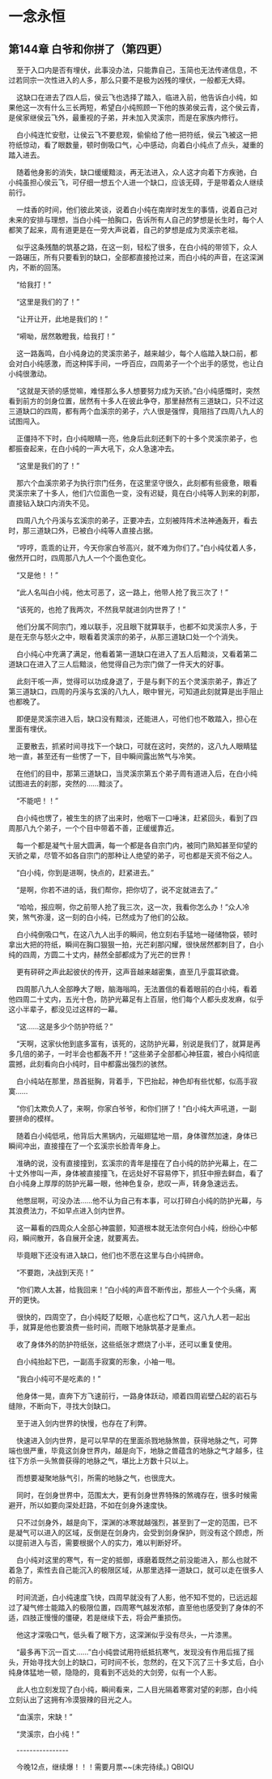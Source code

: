 # 一念永恒 
 ## 第144章 白爷和你拼了（第四更）
     至于入口内是否有埋伏，此事没办法，只能靠自己，玉简也无法传递信息，不过若同宗一次性进入的人多，那么只要不是极为凶残的埋伏，一般都无大碍。

    这缺口在进去了四人后，侯云飞也选择了踏入，临进入前，他告诉白小纯，如果他这一次有什么三长两短，希望白小纯照顾一下他的族弟侯云青，这个侯云青，是侯家继侯云飞外，最重视的子弟，并未加入灵溪宗，而是在家族内修行。

    白小纯连忙安慰，让侯云飞不要悲观，偷偷给了他一把符纸，侯云飞被这一把符纸惊动，看了眼数量，顿时倒吸口气，心中感动，向着白小纯点了点头，凝重的踏入进去。

    随着他身影的消失，缺口缓缓黯淡，再无法进入，众人这才向着下方疾驰，白小纯虽担心侯云飞，可仔细一想五个人进一个缺口，应该无碍，于是带着众人继续前行。

    一炷香的时间，他们彼此笑谈，说着白小纯在南岸时发生的事情，说着自己对未来的安排与理想，当白小纯一拍胸口，告诉所有人自己的梦想是长生时，每个人都笑了起来，周有道更是在一旁大声说着，自己的梦想是成为灵溪宗老祖。

    似乎这条残酷的筑基之路，在这一刻，轻松了很多，在白小纯的带领下，众人一路碾压，所有只要看到的缺口，全部都直接抢过来，而白小纯的声音，在这深渊内，不断的回荡。

    “给我打！”

    “这里是我们的了！”

    “让开让开，此地是我们的！”

    “嗬呦，居然敢瞪我，给我打！”

    这一路轰鸣，白小纯身边的灵溪宗弟子，越来越少，每个人临踏入缺口前，都会对白小纯感激，而这种挥手间，一呼百应，四周弟子一个个出手的感觉，也让白小纯很激动。

    “这就是天骄的感觉嘛，难怪那么多人想要努力成为天骄。”白小纯感慨时，突然看到前方的剑身位置，居然有十多人在彼此争夺，那里赫然有三道缺口，只不过这三道缺口的四周，都有两个血溪宗的弟子，六人很是强悍，竟阻挡了四周八九人的试图闯入。

    正僵持不下时，白小纯眼睛一亮，他身后此刻还剩下的十多个灵溪宗弟子，也都振奋起来，在白小纯的一声大吼下，众人急速冲去。

    “这里是我们的了！”

    那六个血溪宗弟子为执行宗门任务，在这里坚守很久，此刻都有些疲惫，眼看灵溪宗来了十多人，他们六位面色一变，没有迟疑，竟在白小纯等人到来的刹那，直接钻入缺口内消失不见。

    四周八九个丹溪与玄溪宗的弟子，正要冲去，立刻被阵阵术法神通轰开，看去时，那三道缺口外，已被白小纯等人直接占据。

    “哼哼，乖乖的让开，今天你家白爷高兴，就不难为你们了。”白小纯仗着人多，傲然开口时，四周那八九人一个个面色变化。

    “又是他！！”

    “此人名叫白小纯，他太可恶了，这一路上，他带人抢了我三次了！”

    “该死的，也抢了我两次，不然我早就进剑内世界了！”

    他们分属不同宗门，难以联手，况且眼下就算联手，也都不如灵溪宗人多，于是在无奈与怒火之中，眼看着灵溪宗的弟子，从那三道缺口处一个个消失。

    白小纯心中充满了满足，他看着第一道缺口在进入了五人后黯淡，又看着第二道缺口在进入了三人后黯淡，他觉得自己为宗门做了一件天大的好事。

    此刻干咳一声，觉得可以功成身退了，于是与剩下的五个灵溪宗弟子，靠近了第三道缺口，四周的丹溪与玄溪的八九人，眼中冒光，可知道此刻就算是出手阻止也都晚了。

    即便是灵溪宗进入后，缺口没有黯淡，还能进人，可他们也不敢踏入，担心在里面有埋伏。

    正要散去，抓紧时间寻找下一个缺口，可就在这时，突然的，这八九人眼睛猛地一直，甚至还有一些愣了一下，目中瞬间露出煞气与冷笑。

    在他们的目中，那第三道缺口，当灵溪宗第五个弟子周有道进入后，在白小纯试图进去的刹那，突然的……黯淡了。

    “不能吧！！”

    白小纯也愣了，被生生的挤了出来时，他咽下一口唾沫，赶紧回头，看到了四周那八九个弟子，一个个目中带着不善，正缓缓靠近。

    每一个都是凝气十层大圆满，每一个都是各自宗门内，被同门熟知甚至仰望的天骄之辈，尽管不如各自宗门的那种让人绝望的弟子，可也都是天资不俗之人。

    “白小纯，你到是进啊，快点的，赶紧进去。”

    “是啊，你若不进的话，我们帮你，把你切了，说不定就进去了。”

    “哈哈，报应啊，你之前带人抢了我三次，这一次，我看你怎么办！”众人冷笑，煞气弥漫，这一刻的白小纯，已然成为了他们的公敌。

    白小纯倒吸口气，在这八九人出手的瞬间，他立刻右手猛地一碰储物袋，顿时拿出大把的符纸，瞬间在胸口狠狠一拍，光芒刹那闪耀，很快居然都刺目了，白小纯的四周，方圆二十丈内，赫然全部都成为了光芒的世界！

    更有砰砰之声此起彼伏的传开，这声音越来越密集，直至几乎震耳欲聋。

    四周那八九人全部睁大了眼，脑海嗡鸣，无法置信的看着眼前的白小纯，看着他四周二十丈内，五光十色，防护光幕足有上百层，他们每个人都头皮发麻，似乎这小半辈子，都没见过这样的一幕。

    “这……这是多少个防护符纸？”

    “天啊，这家伙他到底多富有，该死的，这防护光幕，别说是我们了，就算是再多几倍的弟子，一时半会也都轰不开！”这些弟子全部都心神狂震，被白小纯彻底震撼，此刻看向白小纯时，目中都露出强烈的骇然。

    白小纯站在那里，昂首挺胸，背着手，下巴抬起，神色却有些忧郁，似高手寂寞……

    “你们太欺负人了，来啊，你家白爷爷，和你们拼了！”白小纯大声吼道，一副要拼命的模样。

    随着白小纯低吼，他背后大黑锅内，元磁翅猛地一扇，身体骤然加速，身体已瞬间冲出，直接撞在了一个玄溪宗长脸青年身上。

    准确的说，没有直接撞到，玄溪宗的青年是撞在了白小纯的防护光幕上，在二十丈外惨叫一声，身体被直接撞飞，在远处好不容易停下，抓狂中擦去鲜血，看了白小纯身上厚厚的防护光幕一眼，他神色复杂，悲叹一声，转身急速远去。

    他憋屈啊，可没办法……他不认为自己有本事，可以打碎白小纯的防护光幕，与其浪费法力，不如早点进入剑内世界。

    这一幕看的四周众人全部心神震颤，知道根本就无法奈何白小纯，纷纷心中郁闷，瞬间散开，各自展开全速，就要离去。

    毕竟眼下还没有进入缺口，他们也不愿在这里与白小纯拼命。

    “不要跑，决战到天亮！”

    “你们欺人太甚，给我回来！”白小纯的声音不断传出，那些人一个个头痛，离开的更快。

    很快的，四周空了，白小纯眨了眨眼，心底也松了口气，这八九人若一起出手，就算是他也要浪费一些时间，而眼下地脉筑基才是重点。

    收了身体外的防护符纸张，这些纸张才燃烧了小半，还可以重复使用。

    白小纯抬起下巴，一副高手寂寞的形象，小袖一甩。

    “我白小纯可不是吃素的！”

    他身体一晃，直奔下方飞速前行，一路身体跃动，顺着四周岩壁凸起的岩石与缝隙，不断向下，寻找大剑缺口。

    至于进入剑内世界的快慢，也存在了利弊。

    快速进入剑内世界，是可以早早的在里面杀戮地脉煞兽，获得地脉之气，可弊端也很严重，毕竟这剑身世界内，越是向下，地脉之兽蕴含的地脉之气才越多，往往下方杀一头煞兽获得的地脉之气，堪比上方数十只以上。

    而想要凝聚地脉气引，所需的地脉之气，也很庞大。

    同时，在剑身世界中，范围太大，更有剑身世界特殊的煞魂存在，很多时候需避开，所以如要向深处赶路，不如在剑身外速度快。

    只不过剑身外，越是向下，深渊的冰寒就越强烈，甚至到了一定的范围，已不是凝气可以进入的区域，反倒是在剑身内，会受到剑身保护，则没有这个顾虑，所以提前进入与否，需要根据个人的实力，难以判断好坏。

    白小纯对这里的寒气，有一定的抵御，琢磨着既然之前没能进入，那么也就不着急了，索性去自己能沉入的极限区域，从那里选择一道缺口，就可以走在很多人的前方。

    时间流逝，白小纯速度飞快，四周早就没有了人影，他不知不觉的，已远远超过了凝气修士能踏入的极限位置，四周寒气越发浓郁，直至他也感受到了身体的不适，四肢正慢慢的僵硬，若是继续下去，将会严重损伤。

    他这才深吸口气，低头看了眼下方，这深渊似乎没有尽头，一片漆黑。

    “最多再下沉一百丈……”白小纯尝试用符纸抵抗寒气，发现没有作用后摇了摇头，开始寻找大剑上的缺口，可时间不长，忽然的，在又下沉了三十多丈后，白小纯身体猛地一顿，隐隐的，竟看到不远处的大剑旁，似有一个人影。

    此人也立刻发现了白小纯，瞬间看来，二人目光隔着寒雾对望的刹那，白小纯立刻认出了这拥有冷漠狠辣的目光之人。

    “血溪宗，宋缺！”

    “灵溪宗，白小纯！”

    ----------------

    今晚12点，继续爆！！！需要月票~~(未完待续。) 
QBIQU